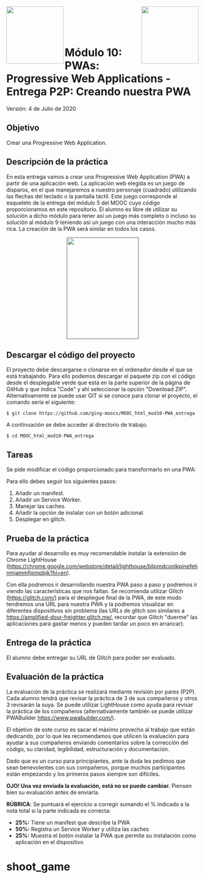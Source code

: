 <img  align="left" width="150" style="float: left;" src="https://www.upm.es/sfs/Rectorado/Gabinete%20del%20Rector/Logos/UPM/CEI/LOGOTIPO%20leyenda%20color%20JPG%20p.png">
<img  align="right" width="150" style="float: right;" src="https://miriadax.net/miriadax-theme/images/custom/logo_miriadax_new.svg">

<br/><br/><br/>


# Módulo 10: PWAs: Progressive Web Applications - Entrega P2P: Creando nuestra PWA

Versión: 4 de Julio de 2020

## Objetivo

Crear una Progressive Web Application.

## Descripción de la práctica

En esta entrega vamos a crear una Progressive Web Application (PWA) a partir de una aplicación web.
La aplicación web elegida es un juego de disparos, en el que manejaremos a nuestro personaje (cuadrado) utilizando las flechas del teclado o la pantalla táctil. Este juego corresponde al esqueleto de la entrega del módulo 5 del MOOC cuyo código proporcionamos en este repositorio. El alumno es libre de utilizar su solución a dicho módulo para tener así un juego más completo o incluso su solución al módulo 9 teniendo así un juego con una interacción mucho más rica. La creación de la PWA será similar en todos los casos.

<p align="center">
  <img width="187" height="264" style="border: 1px solid grey;" src="https://raw.githubusercontent.com/ging-moocs/MOOC_html_mod5-juego_entrega/master/assets/screenshot.png">
</p>


## Descargar el código del proyecto

El proyecto debe descargarse o clonarse en el ordenador desde el que se está trabajando. Para ello podemos descargar el paquete zip con el código desde el desplegable verde que está en la parte superior de la página de GitHub y que indica "Code" y ahí seleccionar la opción "Download ZIP". Alternativamente se puede usar GIT si se conoce para clonar el proyecto, el comando sería el siguiente: 
```
$ git clone https://github.com/ging-moocs/MOOC_html_mod10-PWA_entrega
```
A continuación se debe acceder al directorio de trabajo.

```
$ cd MOOC_html_mod10-PWA_entrega
```

## Tareas

Se pide modificar el código proporcionado para transformarlo en una PWA:

Para ello debes seguir los siguientes pasos:

1. Añadir un manifest.
2. Añadir un Service Worker.
3. Manejar las caches.
4. Añadir la opción de instalar con un botón adicional.
5. Desplegar en glitch.


## Prueba de la práctica

Para ayudar al desarrollo es muy recomendable instalar la extensión de Chrome LightHouse (https://chrome.google.com/webstore/detail/lighthouse/blipmdconlkpinefehnmjammfjpmpbjk?hl=en).

Con ella podremos ir desarrollando nuestra PWA paso a paso y podremos ir viendo las características que nos faltan.
Se recomienda utilizar Glitch (https://glitch.com/) para el despliegue final de la PWA, de este modo tendremos una URL para nuestra PWA y la podremos visualizar en diferentes dispositivos sin problema (las URLs de glitch son similares a https://amplified-dour-freighter.glitch.me/, recordar que Glitch "duerme" las aplicaciones para gastar menos y pueden tardar un poco en arrancar).


## Entrega de la práctica

El alumno debe entregar su URL de Glitch para poder ser evaluado.

## Evaluación de la práctica

La evaluación de la práctica se realizará mediante revisión por pares (P2P). Cada alumno tendrá que revisar la práctica de 3 de sus compañeros y otros 3 revisarán la suya. Se puede utilizar LightHouse como ayuda para revisar la práctica de los compañeros (alternativamente también se puede utilizar PWABuilder https://www.pwabuilder.com/).

El objetivo de este curso es sacar el máximo provecho al trabajo que están dedicando, por lo que les recomendamos que utilicen la evaluación para ayudar a sus compañeros enviando comentarios sobre la corrección del código, su claridad, legibilidad, estructuración y documentación.

Dado que es un curso para principiantes, ante la duda les pedimos que sean benevolentes con sus compañeros, porque muchos participantes están empezando y los primeros pasos siempre son difíciles.

**OJO! Una vez enviada la evaluación, está no se puede cambiar.** Piensen bien su evaluación antes de enviarla.

**RÚBRICA**: Se puntuará el ejercicio a corregir sumando el % indicado a la nota total si la parte indicada es correcta:

* **25%:** Tiene un manifest que describe la PWA
* **50%:** Registra un Service Worker y utiliza las caches
* **25%:** Muestra el botón instalar la PWA que permite su instalación como aplicación en el dispositivo
# shoot_game
